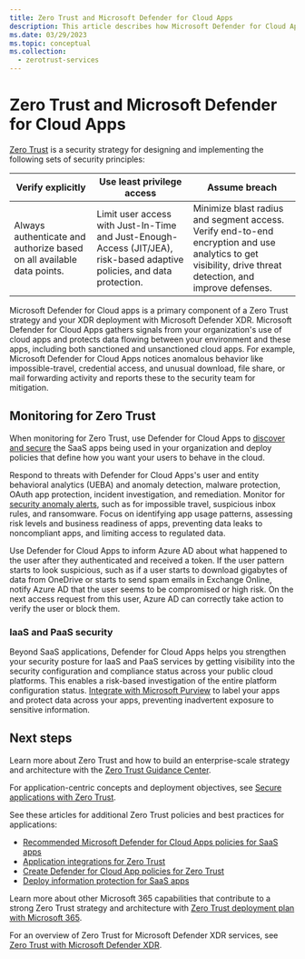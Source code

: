 ```yaml
---
title: Zero Trust and Microsoft Defender for Cloud Apps
description: This article describes how Microsoft Defender for Cloud Apps fits into an overall Zero Trust security strategy when deployed with Microsoft Defender XDR.
ms.date: 03/29/2023
ms.topic: conceptual
ms.collection:
  - zerotrust-services
---
```


# Zero Trust and Microsoft Defender for Cloud Apps

[Zero Trust](/security/zero-trust/zero-trust-overview) is a security strategy for designing and implementing the following sets of security principles:

|Verify explicitly  |Use least privilege access  |Assume breach  |
|---------|---------|---------|
|Always authenticate and authorize based on all available data points.     | Limit user access with Just-In-Time and Just-Enough-Access (JIT/JEA), risk-based adaptive policies, and data protection.        | Minimize blast radius and segment access. Verify end-to-end encryption and use analytics to get visibility, drive threat detection, and improve defenses.        |

Microsoft Defender for Cloud apps is a primary component of a Zero Trust strategy and your XDR deployment with Microsoft Defender XDR. Microsoft Defender for Cloud Apps gathers signals from your organization's use of cloud apps and protects data flowing between your environment and these apps, including both sanctioned and unsanctioned cloud apps. For example, Microsoft Defender for Cloud Apps notices anomalous behavior like impossible-travel, credential access, and unusual download, file share, or mail forwarding activity and reports these to the security team for mitigation.

## Monitoring for Zero Trust

When monitoring for Zero Trust, use Defender for Cloud Apps to [discover and secure](best-practices.md#discover-and-assess-cloud-apps) the SaaS apps being used in your organization and deploy policies that define how you want your users to behave in the cloud. 

Respond to threats with Defender for Cloud Apps's user and entity behavioral analytics (UEBA) and anomaly detection, malware protection, OAuth app protection, incident investigation, and remediation. Monitor for [security anomaly alerts](./investigate-anomaly-alerts.md), such as for impossible travel, suspicious inbox rules, and ransomware. Focus on identifying app usage patterns, assessing risk levels and business readiness of apps, preventing data leaks to noncompliant apps, and limiting access to regulated data.

Use Defender for Cloud Apps to inform Azure AD about what happened to the user after they authenticated and received a token. If the user pattern starts to look suspicious, such as if a user starts to download gigabytes of data from OneDrive or starts to send spam emails in Exchange Online, notify Azure AD that the user seems to be compromised or high risk. On the next access request from this user, Azure AD can correctly take action to verify the user or block them.

### IaaS and PaaS security

Beyond SaaS applications, Defender for Cloud Apps helps you strengthen your security posture for IaaS and PaaS services by getting visibility into the security configuration and compliance status across your public cloud platforms. This enables a risk-based investigation of the entire platform configuration status. [Integrate with Microsoft Purview](azip-integration.md#how-to-integrate-microsoft-purview-information-protection-with-defender-for-cloud-apps) to label your apps and protect data across your apps, preventing inadvertent exposure to sensitive information. 

## Next steps

Learn more about Zero Trust and how to build an enterprise-scale strategy and architecture with the [Zero Trust Guidance Center](/security/zero-trust).

For application-centric concepts and deployment objectives, see [Secure applications with Zero Trust](/security/zero-trust/deploy/applications).

See these articles for additional Zero Trust policies and best practices for applications:

- [Recommended Microsoft Defender for Cloud Apps policies for SaaS apps](/microsoft-365/security/office-365-security/mcas-saas-access-policies)
- [Application integrations for Zero Trust](/security/zero-trust/integrate/applications)
- [Create Defender for Cloud App policies for Zero Trust](/security/zero-trust/create-policies)
- [Deploy information protection for SaaS apps](/security/zero-trust/deploy-information-protection-saas)

Learn more about other Microsoft 365 capabilities that contribute to a strong Zero Trust strategy and architecture with [Zero Trust deployment plan with Microsoft 365](/microsoft-365/security/microsoft-365-zero-trust).

For an overview of Zero Trust for Microsoft Defender XDR services, see [Zero Trust with Microsoft Defender XDR](/microsoft-365/security/defender/zero-trust-with-microsoft-defender-xdr).
